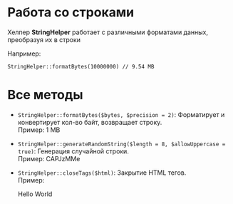 # Работа со строками

Хелпер **StringHelper** работает с различными форматами данных, преобразуя их в строки


Например:

```
StringHelper::formatBytes(10000000) // 9.54 MB
```


# Все методы
    
* ``StringHelper::formatBytes($bytes, $precision = 2)``: Форматирует и конвертирует кол-во байт, возвращает строку.
    <br/>Пример: 1 MB
        
    
* ``StringHelper::generateRandomString($length = 8, $allowUppercase = true)``: Генерация случайной строки.
    <br/>Пример: CAPJzMMe


* ``StringHelper::closeTags($html)``: Закрытие HTML тегов.
    <br/>Пример: <p>Hello World</p>